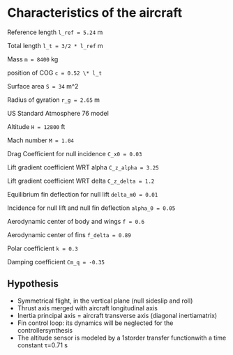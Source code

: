 # Characteristics of the aircraft

Reference length `l_ref = 5.24` m

Total length `l_t = 3/2 * l_ref` m

Mass `m = 8400` kg

position of COG `c = 0.52 \* l_t`

Surface area `S = 34` m^2

Radius of gyration `r_g = 2.65` m

US Standard Atmosphere 76 model

Altitude `H = 12800` ft

Mach number `M = 1.04`

Drag Coefficient for null incidence `C_x0 = 0.03`

Lift gradient coefficient WRT alpha `C_z_alpha = 3.25`

Lift gradient coefficient WRT delta `C_z_delta = 1.2`

Equilibrium fin deflection for null lift `delta_m0 = 0.01`

Incidence for null lift and null fin deflection `alpha_0 = 0.05`

Aerodynamic center of body and wings `f = 0.6`

Aerodynamic center of fins `f_delta = 0.89`

Polar coefficient `k = 0.3`

Damping coefficient `Cm_q = -0.35`

## Hypothesis

- Symmetrical flight, in the vertical plane (null sideslip and roll)
- Thrust axis merged with aircraft longitudinal axis
- Inertia principal axis = aircraft transverse axis (diagonal inertiamatrix)
- Fin control loop: its dynamics will be neglected for the controllersynthesis
- The altitude sensor is modeled by a 1storder transfer functionwith a time constant τ=0.71 s

